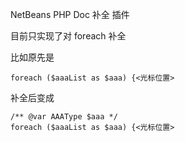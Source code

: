 
NetBeans PHP Doc 补全 插件


目前只实现了对 foreach 补全

比如原先是 

```
foreach ($aaaList as $aaa) {<光标位置>
```
补全后变成

```
/** @var AAAType $aaa */
foreach ($aaaList as $aaa) {<光标位置>
```

